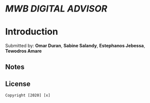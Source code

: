 # *MWB DIGITAL ADVISOR*

# Introduction



Submitted by: **Omar Duran**, **Sabine Salandy**, **Estephanos Jebessa**, **Tewodros Amare**
 


## Notes



## License

    Copyright [2020] [x]
